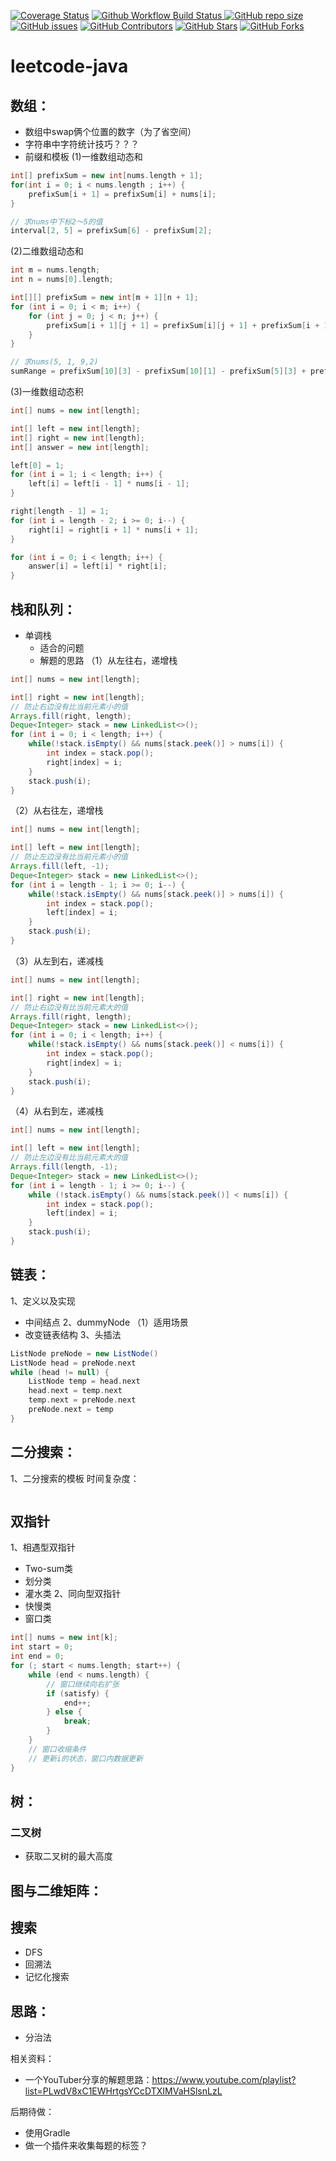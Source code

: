 <a href="https://codecov.io/gh/wangjie-fourth/leetcode-java/branch/main"><img src="https://img.shields.io/codecov/c/github/wangjie-fourth/leetcode-java/main?logo=codecov&logoColor=white" alt="Coverage Status"></a>
<a href="https://github.com/wangjie-fourth/leetcode-java/actions/workflows/build_and_test.yaml">
    <img src="https://img.shields.io/github/actions/workflow/status/wangjie-fourth/leetcode-java/build_and_test.yaml?branch=main&logo=github&logoColor=white&label=fast ci" alt="Github Workflow Build Status">
</a>
<a href="https://github.com/wangjie-fourth/leetcode-java"><img src="https://img.shields.io/github/repo-size/wangjie-fourth/leetcode-java" alt="GitHub repo size"></a>
<a href="https://github.com/wangjie-fourth/leetcode-java/issues"><img src="https://img.shields.io/github/issues/wangjie-fourth/leetcode-java" alt="GitHub issues"></a>
<a href="https://github.com/wangjie-fourth/leetcode-java/graphs/contributors"><img src="https://img.shields.io/github/contributors/wangjie-fourth/leetcode-java" alt="GitHub Contributors"></a>
<a href="https://github.com/wangjie-fourth/leetcode-java/stargazers"><img src="https://img.shields.io/github/stars/wangjie-fourth/leetcode-java" alt="GitHub Stars"></a>
<a href="https://github.com/wangjie-fourth/leetcode-java/fork"><img src="https://img.shields.io/github/forks/wangjie-fourth/leetcode-java" alt="GitHub Forks"></a>


# leetcode-java
## 数组：
- 数组中swap俩个位置的数字（为了省空间）
- 字符串中字符统计技巧？？？
- 前缀和模板
(1)一维数组动态和
```groovy
int[] prefixSum = new int[nums.length + 1];
for(int i = 0; i < nums.length ; i++) {
    prefixSum[i + 1] = prefixSum[i] + nums[i];
}

// 求nums中下标2～5的值
interval[2, 5] = prefixSum[6] - prefixSum[2];
```
(2)二维数组动态和
```groovy
int m = nums.length;
int n = nums[0].length;

int[][] prefixSum = new int[m + 1][n + 1];
for (int i = 0; i < m; i++) {
    for (int j = 0; j < n; j++) {
        prefixSum[i + 1][j + 1] = prefixSum[i][j + 1] + prefixSum[i + 1][j] - prefixSum[i][j] + nums[i][j];
    }
}

// 求nums(5, 1, 9,2)
sumRange = prefixSum[10][3] - prefixSum[10][1] - prefixSum[5][3] + prefixSum[5][1];
```
(3)一维数组动态积
```groovy
int[] nums = new int[length];

int[] left = new int[length];
int[] right = new int[length];
int[] answer = new int[length];

left[0] = 1;
for (int i = 1; i < length; i++) {
    left[i] = left[i - 1] * nums[i - 1];
}

right[length - 1] = 1;
for (int i = length - 2; i >= 0; i--) {
    right[i] = right[i + 1] * nums[i + 1];
}

for (int i = 0; i < length; i++) {
    answer[i] = left[i] * right[i];
}
```

## 栈和队列：
- 单调栈
  - 适合的问题
  - 解题的思路
（1）从左往右，递增栈
```groovy
int[] nums = new int[length];

int[] right = new int[length];
// 防止右边没有比当前元素小的值
Arrays.fill(right, length);
Deque<Integer> stack = new LinkedList<>();
for (int i = 0; i < length; i++) {
    while(!stack.isEmpty() && nums[stack.peek()] > nums[i]) {
        int index = stack.pop();
        right[index] = i;
    }
    stack.push(i);
}
```
（2）从右往左，递增栈
```groovy
int[] nums = new int[length];

int[] left = new int[length];
// 防止左边没有比当前元素小的值
Arrays.fill(left, -1);
Deque<Integer> stack = new LinkedList<>();
for (int i = length - 1; i >= 0; i--) {
    while(!stack.isEmpty() && nums[stack.peek()] > nums[i]) {
        int index = stack.pop();
        left[index] = i;
    }
    stack.push(i);
}
```
（3）从左到右，递减栈
```groovy
int[] nums = new int[length];

int[] right = new int[length];
// 防止右边没有比当前元素大的值
Arrays.fill(right, length);
Deque<Integer> stack = new LinkedList<>();
for (int i = 0; i < length; i++) {
    while(!stack.isEmpty() && nums[stack.peek()] < nums[i]) {
        int index = stack.pop();
        right[index] = i;
    }
    stack.push(i);
}
```
（4）从右到左，递减栈
```groovy
int[] nums = new int[length];

int[] left = new int[length];
// 防止左边没有比当前元素大的值
Arrays.fill(length, -1);
Deque<Integer> stack = new LinkedList<>();
for (int i = length - 1; i >= 0; i--) {
    while (!stack.isEmpty() && nums[stack.peek()] < nums[i]) {
        int index = stack.pop();
        left[index] = i;
    }
    stack.push(i);
}
```

## 链表：
1、定义以及实现
- 中间结点
2、dummyNode
（1）适用场景
- 改变链表结构
3、头插法

```groovy
ListNode preNode = new ListNode()
ListNode head = preNode.next
while (head != null) {
    ListNode temp = head.next
    head.next = temp.next
    temp.next = preNode.next
    preNode.next = temp
}
```

## 二分搜索：
1、二分搜索的模板
时间复杂度：
```groovy

```

## 双指针
1、相遇型双指针
- Two-sum类
- 划分类
- 灌水类
2、同向型双指针
- 快慢类
- 窗口类
```groovy
int[] nums = new int[k];
int start = 0;
int end = 0;
for (; start < nums.length; start++) {
    while (end < nums.length) {
        // 窗口继续向右扩张
        if (satisfy) {
            end++;
        } else {
            break;
        }
    }
    // 窗口收缩条件
    // 更新i的状态，窗口内数据更新
}
```

## 树：
### 二叉树
- 获取二叉树的最大高度

## 图与二维矩阵：

## 搜索
- DFS
- 回溯法
- 记忆化搜索

## 思路：
- 分治法

相关资料：
- 一个YouTuber分享的解题思路：https://www.youtube.com/playlist?list=PLwdV8xC1EWHrtgsYCcDTXIMVaHSlsnLzL

后期待做：
- 使用Gradle
- 做一个插件来收集每题的标签？  

